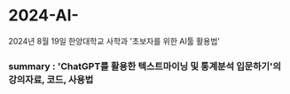 # 2024-AI-
2024년 8월 19일 한양대학교 사학과 '초보자를 위한 AI툴 활용법'
### summary : 'ChatGPT를 활용한 텍스트마이닝 및 통계분석 입문하기'의 강의자료, 코드, 사용법
